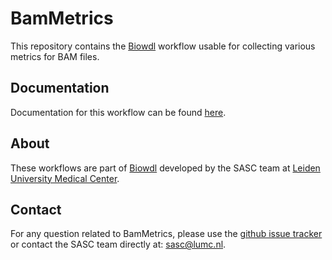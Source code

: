 # BamMetrics

This repository contains the [Biowdl](https://github.com/biowdl) 
workflow usable for collecting various metrics for BAM files.

## Documentation

Documentation for this workflow can be found 
[here](https://biowdl.github.io/bammetrics/).

## About
These workflows are part of [Biowdl](https://github.com/biowdl)
developed by the SASC team at [Leiden University Medical Center](https://www.lumc.nl/). 

## Contact

<p>
  <!-- Obscure e-mail address for spammers -->
For any question related to BamMetrics, please use the
<a href='https://github.com/biowdl/bammetrics/issues'>github issue tracker</a>
or contact the SASC team directly at: 
<a href='&#109;&#97;&#105;&#108;&#116;&#111;&#58;&#115;&#97;&#115;&#99;&#64;&#108;&#117;&#109;&#99;&#46;&#110;&#108;'>
&#115;&#97;&#115;&#99;&#64;&#108;&#117;&#109;&#99;&#46;&#110;&#108;</a>.
</p>
